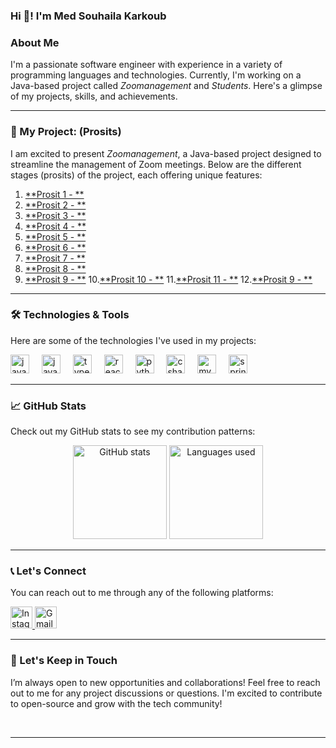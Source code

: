 <h3 align="left">Hi 👋! I'm Med Souhaila Karkoub</h3>

### About Me
I'm a passionate software engineer with experience in a variety of programming languages and technologies. Currently, I'm working on a Java-based project called *Zoomanagement* and *Students*. Here's a glimpse of my projects, skills, and achievements.

---

### 🚀 My Project: (Prosits)

I am excited to present *Zoomanagement*, a Java-based project designed to streamline the management of Zoom meetings. Below are the different stages (prosits) of the project, each offering unique features:

1. [**Prosit 1 - **](https://github.com/Souhaila4/java-retard/tree/prosit-1)  
2. [**Prosit 2 - **](https://github.com/Souhaila4/java-retard/tree/prosit2)  
3. [**Prosit 3 - **](https://github.com/Souhaila4/java-retard/tree/prosit-3)  
4. [**Prosit 4 - **](https://github.com/Souhaila4/java-retard/tree/prosit-4)  
5. [**Prosit 5 - **](https://github.com/Souhaila4/java-retard/tree/prosit-5)  
6. [**Prosit 6 - **](https://github.com/Souhaila4/java-retard/tree/prosit-6)  
7. [**Prosit 7 - **](https://github.com/Souhaila4/java-retard/tree/prosit-7)  
8. [**Prosit 8 - **](https://github.com/Souhaila4/java-retard/tree/prosit-8)  
9. [**Prosit 9 - **](https://github.com/Souhaila4/java-retard/tree/prosit-10)
10.[**Prosit 10 - **](https://github.com/Souhaila4/java-retard/tree/prosit-11)
11.[**Prosit 11 - **](https://github.com/Souhaila4/java-retard/tree/prosit-12)
12.[**Prosit 9 - **](https://github.com/Souhaila4/java-retard/tree/prosit-13)

---

### 🛠️ Technologies & Tools

Here are some of the technologies I've used in my projects:

<div align="left">
  <img src="https://cdn.jsdelivr.net/gh/devicons/devicon/icons/java/java-original.svg" height="30" alt="java logo" />
  <img width="12" />
  <img src="https://cdn.jsdelivr.net/gh/devicons/devicon/icons/javascript/javascript-original.svg" height="30" alt="javascript logo" />
  <img width="12" />
  <img src="https://cdn.jsdelivr.net/gh/devicons/devicon/icons/typescript/typescript-original.svg" height="30" alt="typescript logo" />
  <img width="12" />
  <img src="https://cdn.jsdelivr.net/gh/devicons/devicon/icons/react/react-original.svg" height="30" alt="react logo" />
  <img width="12" />
  <img src="https://cdn.jsdelivr.net/gh/devicons/devicon/icons/python/python-original.svg" height="30" alt="python logo" />
  <img width="12" />
  <img src="https://cdn.jsdelivr.net/gh/devicons/devicon/icons/csharp/csharp-original.svg" height="30" alt="csharp logo" />
  <img width="12" />
  <img src="https://cdn.jsdelivr.net/gh/devicons/devicon/icons/mysql/mysql-original.svg" height="30" alt="mysql logo" />
  <img width="12" />
  <img src="https://cdn.jsdelivr.net/gh/devicons/devicon/icons/spring/spring-original.svg" height="30" alt="spring logo" />
</div>

---

### 📈 GitHub Stats

Check out my GitHub stats to see my contribution patterns:

<div align="center">
  <img src="https://github-readme-stats.vercel.app/api?username=Souhaila4&hide_title=false&hide_rank=false&show_icons=true&include_all_commits=true&count_private=true&disable_animations=false&theme=dracula&locale=en&hide_border=false" height="150" alt="GitHub stats" />
  <img src="https://github-readme-stats.vercel.app/api/top-langs?username=kaaboura12&locale=en&hide_title=false&layout=compact&card_width=320&langs_count=5&theme=dracula&hide_border=false" height="150" alt="Languages used" />
</div>

---

### 📞 Let's Connect

You can reach out to me through any of the following platforms:

<div align="left">
  <a href="https://www.instagram.com/_souhailakarkoub_/" target="_blank">
    <img src="https://img.shields.io/static/v1?message=Instagram&logo=instagram&label=&color=E4405F&logoColor=white&style=for-the-badge" height="35" alt="Instagram" />
  </a>
  <a href="mailto:your.souhaila.karkoub@esprit.tn" target="_blank">
    <img src="https://img.shields.io/static/v1?message=Gmail&logo=gmail&label=&color=D14836&logoColor=white&style=for-the-badge" height="35" alt="Gmail" />
  </a>
</div>

---



### 📅 Let's Keep in Touch

I’m always open to new opportunities and collaborations! Feel free to reach out to me for any project discussions or questions. I'm excited to contribute to open-source and grow with the tech community!

<br clear="both">


---
